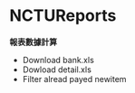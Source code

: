NCTUReports
===========
**報表數據計算**

* Download bank.xls
* Dowload detail.xls
* Filter alread payed newitem

